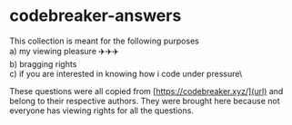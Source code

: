 # codebreaker-answers
This collection is meant for the following purposes\
a) my viewing pleasure ✈️✈️✈️\
b) bragging rights\
c) if you are interested in knowing how i code under pressure\

These questions were all copied from [https://codebreaker.xyz/](url) and belong to their respective authors. 
They were brought here because not everyone has viewing rights for all the questions.

